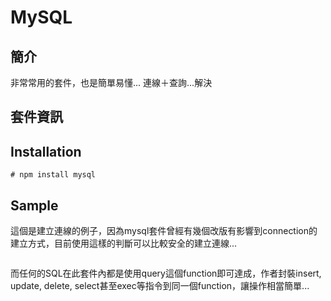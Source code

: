 MySQL
===

## 簡介

非常常用的套件，也是簡單易懂... 連線＋查詢...解決

## 套件資訊

<div class="pkginfo" data-module-name="mysql" data-show="version,dependencies"></div>

## Installation

```
# npm install mysql
```

## Sample

這個是建立連線的例子，因為mysql套件曾經有幾個改版有影響到connection的建立方式，目前使用這樣的判斷可以比較安全的建立連線...
<pre class="code" data-js="mysql/mysql-config.js"></pre>

而任何的SQL在此套件內都是使用query這個function即可達成，作者封裝insert, update, delete, select甚至exec等指令到同一個function，讓操作相當簡單...
<pre class="code" data-js="mysql/mysql-example.js"></pre>